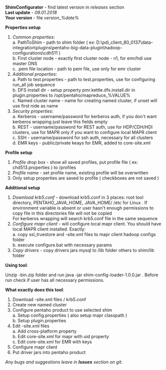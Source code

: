 **ShimConfigurator** - find latest version in _releases_ section  
**Last update** - _09.01.2018_  
**Your version** - file _version\_%date%_

**Properties setup** 
1. _Common properties_:  
  a. PathToShim - path to shim folder ( ex: D:\pdi_client_80_0137\data-integration\plugins\pentaho-big-data-plugin\hadoop-configurations\cdh511 )  
  b. First cluster node - exactly first cluster node - n1, for emr/hdi use master DNS  
  c. .pem file location - path to pem file, use only for emr cluster
2. _Additional properties_:  
  a. Path to test.properties - path to test.properties, use for configuring run_all job sequence  
  b. DFS install dir - setup property pmr.kettle.dfs.install.dir in plugin.properties to /opt/pentaho/mapreduce_%VALUE%   
  c. Named cluster name - name for creating named cluster, if unset will use first nide as name  
3. _Security properties_:  
  a. Kerberos - username/password for kerberos auth, if you don't want kerberos wrapping just leave this fields empty  
  b. REST - username/password for REST auth, use for HDP/CDH/HDI clusters, use for MAPR only if you want to configure local MAPR client  
  c. SSH - username/password for ssh auth, necessary for all clusters  
  d. EMR keys - public/private keays for EMR, added to core-site.xml

**Profile setup**
1. _Profile drop box_ - show all saved profiles, put profile file ( ex: chd513.properties ) to /profiles  
2. _Profile name_ - set profile name, existing profile will be overwritten
3. Only setup properties are saved to profile ( checkboxes are not saved )

**Additional setup**
1. _Download krb5.conf_ - download krb5.conf in 3 places: root tool directory, PENTAHO_JAVA_HOME, JAVA_HOME/ /etc for Linux . If environment variable is absent or user hasn't enough permissions to copy file in this directories file will not be copied  
For kerberos wrapping will search krb5.conf file in the same sequence
2. _Configure mapr client_ - will configure local mapr client. You should have local MAPR client installed. Exactly:  
  a. copy ssl_truestore and -site.xml files to mapr client hadoop configs folder  
  b. execute configure.bat with necessary params  
3. _Copy drivers_ - copy drivers jars mysql to /lib folder others to shim/lib folder

**Using tool**:

Unzip -bin.zip folder and run java -jar shim-config-loader-1.0.0.jar . Before run check if user has all necessary permissions.

**What exactly does this tool**:

1. Download -site.xml files / krb5.conf
2. Create new named cluster
3. Configure pentaho product to use selected shim  
  a. Setup config.properties ( also setup mapr classpath )  
  b. Setup plugin.properties
4. Edit -site.xml files  
  a. Add cross-platform property  
  b. Edit core-site.xml for mapr with uid property  
  c. Edit core-site.xml for EMR with keys
4. Configure mapr client
5. Put driver jars into pentaho product 

_Any bugs and suggestions leave in **Issues** section on git._